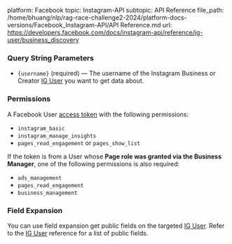 platform: Facebook
topic: Instagram-API
subtopic: API Reference
file_path: /home/bhuang/nlp/rag-race-challenge2-2024/platform-docs-versions/Facebook_Instagram-API/API Reference.md
url: https://developers.facebook.com/docs/instagram-api/reference/ig-user/business_discovery

### Query String Parameters

* `{username}` (required) — The username of the Instagram Business or Creator [IG User](https://developers.facebook.com/docs/instagram-api/reference/ig-user) you want to get data about.

### Permissions

A Facebook User [access token](https://developers.facebook.com/docs/instagram-api/overview#authentication) with the following permissions:

* `instagram_basic`
* `instagram_manage_insights`
* `pages_read_engagement` or `pages_show_list`

If the token is from a User whose **Page role was granted via the Business Manager**, one of the following permissions is also required:

* `ads_management`
* `pages_read_engagement`
* `business_management`

### Field Expansion

You can use field expansion get public fields on the targeted [IG User](https://developers.facebook.com/docs/instagram-api/reference/ig-user). Refer to the [IG User](https://developers.facebook.com/docs/instagram-api/reference/ig-user) reference for a list of public fields.